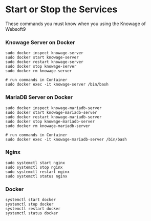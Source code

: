 # Start or Stop the Services

These commands you must know when you using the Knowage of Websoft9

### Knowage Server on Docker

```shell
sudo docker inspect knowage-server
sudo docker start knowage-server
sudo docker restart knowage-server
sudo docker stop knowage-server
sudo docker rm knowage-server

# run commands in Container
sudo docker exec -it knowage-server /bin/bash
```

### MariaDB Server on Docker
```shell
sudo docker inspect knowage-mariadb-server
sudo docker start knowage-mariadb-server
sudo docker restart knowage-mariadb-server
sudo docker stop knowage-mariadb-server
sudo docker rm knowage-mariadb-server

# run commands in Container
sudo docker exec -it knowage-mariadb-server /bin/bash
```

### Nginx

```shell
sudo systemctl start nginx
sudo systemctl stop nginx
sudo systemctl restart nginx
sudo systemctl status nginx
```

### Docker

```shell
systemctl start docker
systemctl stop docker
systemctl restart docker
systemctl status docker
```